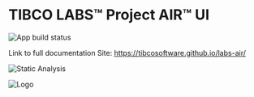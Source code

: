 # TIBCO LABS™ Project AIR™ UI

![App build status](https://github.com/TIBCOSoftware/labs-air-ui/workflows/Project%20Air%20UI/badge.svg)

Link to full documentation Site: https://tibcosoftware.github.io/labs-air/

![Static Analysis](https://github.com/TIBCOSoftware/labs-air-ui/workflows/Static%20Analysis/badge.svg)

![Logo](https://tibcosoftware.github.io/TIBCO-LABS/about/tibcolabs-brand.png "Labs Logo")

